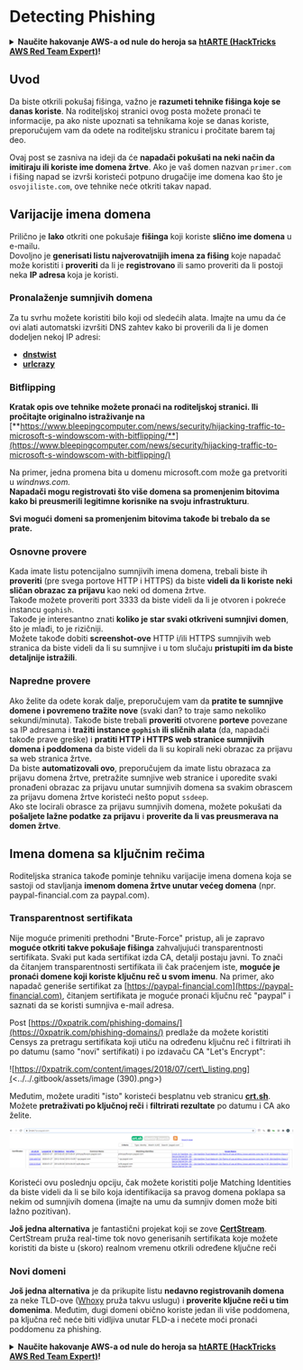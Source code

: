 # Detecting Phishing

<details>

<summary><strong>Naučite hakovanje AWS-a od nule do heroja sa</strong> <a href="https://training.hacktricks.xyz/courses/arte"><strong>htARTE (HackTricks AWS Red Team Expert)</strong></a><strong>!</strong></summary>

Drugi načini podrške HackTricks-u:

* Ako želite da vidite **vašu kompaniju oglašenu na HackTricks-u** ili **preuzmete HackTricks u PDF formatu** proverite [**SUBSCRIPTION PLANS**](https://github.com/sponsors/carlospolop)!
* Nabavite [**zvanični PEASS & HackTricks swag**](https://peass.creator-spring.com)
* Otkrijte [**The PEASS Family**](https://opensea.io/collection/the-peass-family), našu kolekciju ekskluzivnih [**NFT-ova**](https://opensea.io/collection/the-peass-family)
* **Pridružite se** 💬 [**Discord grupi**](https://discord.gg/hRep4RUj7f) ili [**telegram grupi**](https://t.me/peass) ili nas **pratite** na **Twitter-u** 🐦 [**@hacktricks\_live**](https://twitter.com/hacktricks\_live)**.**
* **Podelite svoje hakovanje trikove slanjem PR-ova na** [**HackTricks**](https://github.com/carlospolop/hacktricks) i [**HackTricks Cloud**](https://github.com/carlospolop/hacktricks-cloud) github repozitorijume.

</details>

## Uvod

Da biste otkrili pokušaj fišinga, važno je **razumeti tehnike fišinga koje se danas koriste**. Na roditeljskoj stranici ovog posta možete pronaći te informacije, pa ako niste upoznati sa tehnikama koje se danas koriste, preporučujem vam da odete na roditeljsku stranicu i pročitate barem taj deo.

Ovaj post se zasniva na ideji da će **napadači pokušati na neki način da imitiraju ili koriste ime domena žrtve**. Ako je vaš domen nazvan `primer.com` i fišing napad se izvrši koristeći potpuno drugačije ime domena kao što je `osvojiliste.com`, ove tehnike neće otkriti takav napad.

## Varijacije imena domena

Prilično je **lako** otkriti one pokušaje **fišinga** koji koriste **slično ime domena** u e-mailu.\
Dovoljno je **generisati listu najverovatnijih imena za fišing** koje napadač može koristiti i **proveriti** da li je **registrovano** ili samo proveriti da li postoji neka **IP adresa** koja je koristi.

### Pronalaženje sumnjivih domena

Za tu svrhu možete koristiti bilo koji od sledećih alata. Imajte na umu da će ovi alati automatski izvršiti DNS zahtev kako bi proverili da li je domen dodeljen nekoj IP adresi:

* [**dnstwist**](https://github.com/elceef/dnstwist)
* [**urlcrazy**](https://github.com/urbanadventurer/urlcrazy)

### Bitflipping

**Kratak opis ove tehnike možete pronaći na roditeljskoj stranici. Ili pročitajte originalno istraživanje na** [**https://www.bleepingcomputer.com/news/security/hijacking-traffic-to-microsoft-s-windowscom-with-bitflipping/**](https://www.bleepingcomputer.com/news/security/hijacking-traffic-to-microsoft-s-windowscom-with-bitflipping/)

Na primer, jedna promena bita u domenu microsoft.com može ga pretvoriti u _windnws.com._\
**Napadači mogu registrovati što više domena sa promenjenim bitovima kako bi preusmerili legitimne korisnike na svoju infrastrukturu**.

**Svi mogući domeni sa promenjenim bitovima takođe bi trebalo da se prate.**

### Osnovne provere

Kada imate listu potencijalno sumnjivih imena domena, trebali biste ih **proveriti** (pre svega portove HTTP i HTTPS) da biste **videli da li koriste neki sličan obrazac za prijavu** kao neki od domena žrtve.\
Takođe možete proveriti port 3333 da biste videli da li je otvoren i pokreće instancu `gophish`.\
Takođe je interesantno znati **koliko je star svaki otkriveni sumnjivi domen**, što je mlađi, to je rizičniji.\
Možete takođe dobiti **screenshot-ove** HTTP i/ili HTTPS sumnjivih web stranica da biste videli da li su sumnjive i u tom slučaju **pristupiti im da biste detaljnije istražili**.

### Napredne provere

Ako želite da odete korak dalje, preporučujem vam da **pratite te sumnjive domene i povremeno tražite nove** (svaki dan? to traje samo nekoliko sekundi/minuta). Takođe biste trebali **proveriti** otvorene **porteve** povezane sa IP adresama i **tražiti instance `gophish` ili sličnih alata** (da, napadači takođe prave greške) i **pratiti HTTP i HTTPS web stranice sumnjivih domena i poddomena** da biste videli da li su kopirali neki obrazac za prijavu sa web stranica žrtve.\
Da biste **automatizovali ovo**, preporučujem da imate listu obrazaca za prijavu domena žrtve, pretražite sumnjive web stranice i uporedite svaki pronađeni obrazac za prijavu unutar sumnjivih domena sa svakim obrascem za prijavu domena žrtve koristeći nešto poput `ssdeep`.\
Ako ste locirali obrasce za prijavu sumnjivih domena, možete pokušati da **pošaljete lažne podatke za prijavu** i **proverite da li vas preusmerava na domen žrtve**.

## Imena domena sa ključnim rečima

Roditeljska stranica takođe pominje tehniku varijacije imena domena koja se sastoji od stavljanja **imenom domena žrtve unutar većeg domena** (npr. paypal-financial.com za paypal.com).

### Transparentnost sertifikata

Nije moguće primeniti prethodni "Brute-Force" pristup, ali je zapravo **moguće otkriti takve pokušaje fišinga** zahvaljujući transparentnosti sertifikata. Svaki put kada sertifikat izda CA, detalji postaju javni. To znači da čitanjem transparentnosti sertifikata ili čak praćenjem iste, **moguće je pronaći domene koji koriste ključnu reč u svom imenu**. Na primer, ako napadač generiše sertifikat za [https://paypal-financial.com](https://paypal-financial.com), čitanjem sertifikata je moguće pronaći ključnu reč "paypal" i saznati da se koristi sumnjiva e-mail adresa.

Post [https://0xpatrik.com/phishing-domains/](https://0xpatrik.com/phishing-domains/) predlaže da možete koristiti Censys za pretragu sertifikata koji utiču na određenu ključnu reč i filtrirati ih po datumu (samo "novi" sertifikati) i po izdavaču CA "Let's Encrypt":

![https://0xpatrik.com/content/images/2018/07/cert\_listing.png](<../../.gitbook/assets/image (390).png>)

Međutim, možete uraditi "isto" koristeći besplatnu veb stranicu [**crt.sh**](https://crt.sh). Možete **pretraživati po ključnoj reči** i **filtrirati rezultate** po datumu i CA ako želite.

![](<../../.gitbook/assets/image (391).png>)

Koristeći ovu poslednju opciju, čak možete koristiti polje Matching Identities da biste videli da li se bilo koja identifikacija sa pravog domena poklapa sa nekim od sumnjivih domena (imajte na umu da sumnjiv domen može biti lažno pozitivan).

**Još jedna alternativa** je fantastični projekat koji se zove [**CertStream**](https://medium.com/cali-dog-security/introducing-certstream-3fc13bb98067). CertStream pruža real-time tok novo generisanih sertifikata koje možete koristiti da biste u (skoro) realnom vremenu otkrili određene ključne reči

### **Novi domeni**

**Još jedna alternativa** je da prikupite listu **nedavno registrovanih domena** za neke TLD-ove ([Whoxy](https://www.whoxy.com/newly-registered-domains/) pruža takvu uslugu) i **proverite ključne reči u tim domenima**. Međutim, dugi domeni obično koriste jedan ili više poddomena, pa ključna reč neće biti vidljiva unutar FLD-a i nećete moći pronaći poddomenu za phishing.

<details>

<summary><strong>Naučite hakovanje AWS-a od nule do heroja sa</strong> <a href="https://training.hacktricks.xyz/courses/arte"><strong>htARTE (HackTricks AWS Red Team Expert)</strong></a><strong>!</strong></summary>

Drugi načini da podržite HackTricks:

* Ako želite da vidite **vašu kompaniju reklamiranu na HackTricks-u** ili **preuzmete HackTricks u PDF formatu** proverite [**SUBSCRIPTION PLANS**](https://github.com/sponsors/carlospolop)!
* Nabavite [**zvanični PEASS & HackTricks swag**](https://peass.creator-spring.com)
* Otkrijte [**The PEASS Family**](https://opensea.io/collection/the-peass-family), našu kolekciju ekskluzivnih [**NFT-ova**](https://opensea.io/collection/the-peass-family)
* **Pridružite se** 💬 [**Discord grupi**](https://discord.gg/hRep4RUj7f) ili [**telegram grupi**](https://t.me/peass) ili nas **pratite** na **Twitter-u** 🐦 [**@hacktricks\_live**](https://twitter.com/hacktricks\_live)**.**
* **Podelite svoje hakovanje trikove slanjem PR-ova na** [**HackTricks**](https://github.com/carlospolop/hacktricks) i [**HackTricks Cloud**](https://github.com/carlospolop/hacktricks-cloud) github repozitorijume.

</details>
